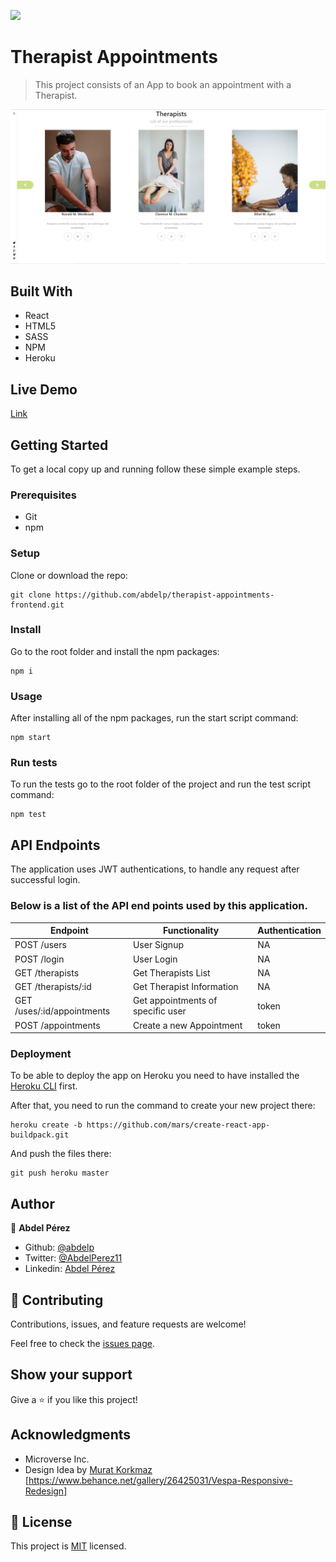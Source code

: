 ![](https://img.shields.io/badge/Microverse-blueviolet)

# Therapist Appointments

> This project consists of an App to book an appointment with a Therapist.

![screenshot](./app_screenshot.png)


## Built With

- React
- HTML5
- SASS
- NPM
- Heroku


## Live Demo

[Link](https://gentle-citadel-98988.herokuapp.com/)


## Getting Started

To get a local copy up and running follow these simple example steps.

### Prerequisites

- Git
- npm

### Setup

Clone or download the repo:

```
git clone https://github.com/abdelp/therapist-appointments-frontend.git
```

### Install

Go to the root folder and install the npm packages:

```
npm i
```

### Usage

After installing all of the npm packages, run the start script command:

```
npm start
```

### Run tests

To run the tests go to the root folder of the project and run the test script command:

```
npm test
```

## API Endpoints

The application uses JWT authentications, to handle any request after successful login.

### Below is a list of the API end points used by this application.

| Endpoint                       | Functionality                                 | Authentication |
| ------------------------------ | --------------------------------------------- | -------------- |
| POST /users                    | User Signup                                   | NA             |
| POST /login                    | User Login                                    | NA             |
| GET /therapists                | Get Therapists List                           | NA             |
| GET /therapists/:id            | Get Therapist Information                     | NA             |
| GET /uses/:id/appointments     | Get appointments of specific user             | token          |
| POST /appointments             | Create a new Appointment                      | token          |

### Deployment

To be able to deploy the app on Heroku you need to have installed the [Heroku CLI](https://devcenter.heroku.com/articles/heroku-cli) first.

After that, you need to run the command to create your new project there:

```
heroku create -b https://github.com/mars/create-react-app-buildpack.git
```

And push the files there:

```
git push heroku master
```

## Author

👤 **Abdel Pérez**

- Github: [@abdelp](https://github.com/abdelp/)
- Twitter: [@AbdelPerez11](https://twitter.com/abdelperez11)
- Linkedin: [Abdel Pérez](https://www.linkedin.com/in/abdel-perez/)


## 🤝 Contributing

Contributions, issues, and feature requests are welcome!

Feel free to check the [issues page](issues/).

## Show your support

Give a ⭐️ if you like this project!

## Acknowledgments

- Microverse Inc.
- Design Idea by [Murat Korkmaz](https://www.behance.net/muratk) [https://www.behance.net/gallery/26425031/Vespa-Responsive-Redesign]

## 📝 License

This project is [MIT](lic.url) licensed.
